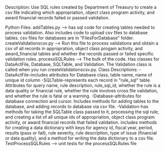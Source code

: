 Description: Use SQL rules created by Department of Treasury to create a csv file indicating which appropriation, object class program activity, and award financial records failed or passed validation.

Python Files:
addTables.py --> has sql code for creating tables needed to process validation. Also includes code to upload csv files to database tables. 
                 csv files for databases are in "FilesForDatabase" folder.
createValidationscsv.py --> Run this file to process validations and obtain a csv of all records in appropration, object class progam activity,
                            and award_financial tables and whether the records passed or failed specific validation rules.
processSQLRules --> The bulk of the code. Has classes for DataActFile, Database, SQLTable, and Validation.
                    The Validation class is called when you run createValidationscsv.py. 
                    Class Descriptions:
                         -DataActFile-includes attributes for Database class, table name, name of unique id column
                         -SQLTable-represents each record in "rule_sql" table. Attributes for query name, rule description, rule_sql_id, 
                         whether the rule is a data quality or financial rule, whether the rule involves cross file validation, and whether
                         the rule is fatal or a warning.
                         -Database-attributes for database connection and cursor. Includes methods for adding tables to the database,
                                   and adding records to database via csv file.
                         -Validation-has methods for taking the SQLTable class passed to it, processing the sql rule, and creating a list of
                                     all unique ids of appropriation, object class program activity, or award financial records that failed validation.
                                     includes methods for creating a data dictionary with keys for agency id, fiscal year, period, results (pass or fail),
                                     rule severity, rule description, type of issue (financial or data quality), and a method for writing the data dictionary
                                     to a csv file.
 TestProcessSQLRules --> unit tests for the processSQLRules file                                    
                                     
